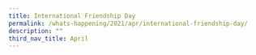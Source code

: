 ```yaml
---
title: International Friendship Day
permalink: /whats-happening/2021/apr/international-friendship-day/
description: ""
third_nav_title: April
---
```

